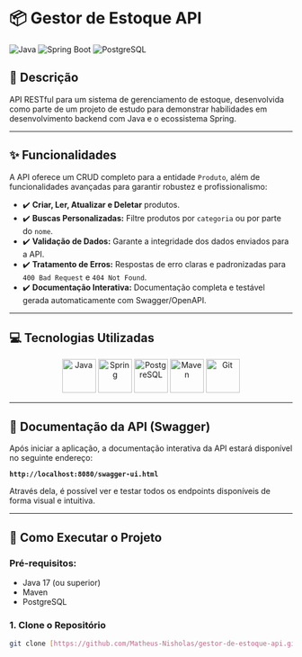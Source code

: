 # 📦 Gestor de Estoque API

![Java](https://img.shields.io/badge/Java-17-orange?style=for-the-badge&logo=openjdk)
![Spring Boot](https://img.shields.io/badge/Spring_Boot-3.3.0-green?style=for-the-badge&logo=spring)
![PostgreSQL](https://img.shields.io/badge/PostgreSQL-16-blue?style=for-the-badge&logo=postgresql)

## 📝 Descrição

API RESTful para um sistema de gerenciamento de estoque, desenvolvida como parte de um projeto de estudo para demonstrar habilidades em desenvolvimento backend com Java e o ecossistema Spring.

---

## ✨ Funcionalidades

A API oferece um CRUD completo para a entidade `Produto`, além de funcionalidades avançadas para garantir robustez e profissionalismo:

- ✔️ **Criar, Ler, Atualizar e Deletar** produtos.
- ✔️ **Buscas Personalizadas:** Filtre produtos por `categoria` ou por parte do `nome`.
- ✔️ **Validação de Dados:** Garante a integridade dos dados enviados para a API.
- ✔️ **Tratamento de Erros:** Respostas de erro claras e padronizadas para `400 Bad Request` e `404 Not Found`.
- ✔️ **Documentação Interativa:** Documentação completa e testável gerada automaticamente com Swagger/OpenAPI.

---

## 💻 Tecnologias Utilizadas

<div align="center">
    <img src="https://cdn.jsdelivr.net/gh/devicons/devicon/icons/java/java-original-wordmark.svg" alt="Java" width="60" height="60"/>
    <img src="https://cdn.jsdelivr.net/gh/devicons/devicon/icons/spring/spring-original-wordmark.svg" alt="Spring" width="60" height="60"/>
    <img src="https://cdn.jsdelivr.net/gh/devicons/devicon/icons/postgresql/postgresql-original-wordmark.svg" alt="PostgreSQL" width="60" height="60"/>
    <img src="https://cdn.jsdelivr.net/gh/devicons/devicon/icons/maven/maven-original-wordmark.svg" alt="Maven" width="60" height="60"/>
    <img src="https://cdn.jsdelivr.net/gh/devicons/devicon/icons/git/git-original-wordmark.svg" alt="Git" width="60" height="60"/>
</div>

---

## 📖 Documentação da API (Swagger)

Após iniciar a aplicação, a documentação interativa da API estará disponível no seguinte endereço:

**`http://localhost:8080/swagger-ui.html`**

Através dela, é possível ver e testar todos os endpoints disponíveis de forma visual e intuitiva.

---

## 🚀 Como Executar o Projeto

### Pré-requisitos:
- Java 17 (ou superior)
- Maven
- PostgreSQL

### 1. Clone o Repositório
```bash
git clone [https://github.com/Matheus-Nisholas/gestor-de-estoque-api.git](https://github.com/Matheus-Nisholas/gestor-de-estoque-api.git)
